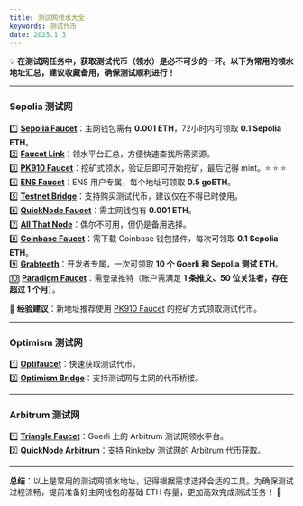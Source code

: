 ```yaml
---
title: 测试网领水大全
keywords: 测试代币
date: 2025.1.3
---
```

💡 **在测试网任务中，获取测试代币（领水）是必不可少的一环。以下为常用的领水地址汇总，建议收藏备用，确保测试顺利进行！**

---

### **Sepolia 测试网**

1️⃣ **[Sepolia Faucet](https://www.alchemy.com/faucets/ethereum-sepolia)**：主网钱包需有 **0.001 ETH**，72小时内可领取 **0.1 Sepolia ETH**。  
2️⃣ **[Faucet Link](https://faucetlink.to/goerli)**：领水平台汇总，方便快速查找所需资源。  
3️⃣ **[PK910 Faucet](https://sepolia-faucet.pk910.de/)**：挖矿式领水，验证后即可开始挖矿，最后记得 mint。⭐️  ⭐️  ⭐️  
4️⃣ **[ENS Faucet](https://app.ens.domains/)**：ENS 用户专属，每个地址可领取 **0.5 goETH**。  
5️⃣ **[Testnet Bridge](https://testnetbridge.com/)**：支持购买测试代币，建议仅在不得已时使用。  
6️⃣ **[QuickNode Faucet](https://faucet.quicknode.com/ethereum/goerli)**：需主网钱包有 **0.001 ETH**。  
7️⃣ **[All That Node](https://www.allthatnode.com/faucet/ethereum.dsrv)**：偶尔不可用，但仍是备用选择。  
8️⃣ **[Coinbase Faucet](https://coinbase.com/faucets)**：需下载 Coinbase 钱包插件，每次可领取 **0.1 Sepolia ETH**。  
9️⃣ **[Grabteeth](https://grabteeth.xyz/)**：开发者专属，一次可领取 **10 个 Goerli 和 Sepolia 测试 ETH**。    
🔟 **[Paradigm Faucet](https://faucet.paradigm.xyz/)**：需登录推特（账户需满足 **1 条推文、50 位关注者，存在超过 1 个月**）。

📌  **经验建议**：新地址推荐使用 [PK910 Faucet](https://sepolia-faucet.pk910.de/) 的挖矿方式领取测试代币。

---

### **Optimism 测试网**

1️⃣ **[Optifaucet](https://optifaucet.com/)**：快速获取测试代币。  
2️⃣ **[Optimism Bridge](https://app.optimism.io/bridge/deposit)**：支持测试网与主网的代币桥接。

---

### **Arbitrum 测试网**

1️⃣ **[Triangle Faucet](https://faucet.triangleplatform.com/arbitrum/goerli)**：Goerli 上的 Arbitrum 测试网领水平台。  
2️⃣ **[QuickNode Arbitrum](https://faucet.quicknode.com/arbitrum/rinkeby)**：支持 Rinkeby 测试网的 Arbitrum 代币获取。

---

**总结**：以上是常用的测试网领水地址，记得根据需求选择合适的工具。为确保测试过程流畅，提前准备好主网钱包的基础 ETH 存量，更加高效完成测试任务！ 🚀